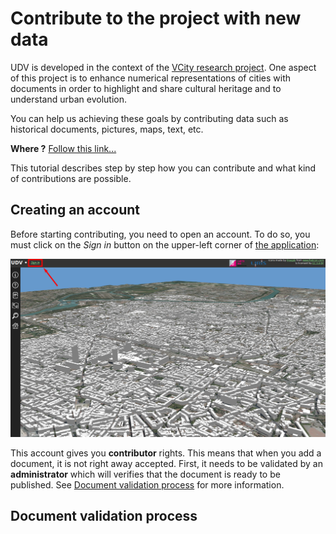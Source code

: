 # Contribute to the project with new data

UDV is developed in the context of the [VCity research project](https://projet.liris.cnrs.fr/vcity/wiki/doku.php). 
One aspect of this project is to enhance numerical representations of cities
 with documents in order to highlight and share cultural heritage and
 to understand urban evolution.
 
You can help us achieving these goals by contributing data such as historical
 documents, pictures, maps, text, etc.
 
 **Where ?** [Follow this link...](http://rict.liris.cnrs.fr/UDVDemo/UDV/UDV-Core/examples/DemoStable/Demo.html)
 
This tutorial describes step by step how you can contribute and what kind of
 contributions are possible.

## Creating an account

Before starting contributing, you need to open an account. To do so, you must
click on the *Sign in* button on the upper-left corner of 
[the application](http://rict.liris.cnrs.fr/UDVDemo/UDV/UDV-Core/examples/DemoStable/Demo.html):

![](../pictures/UserDoc/UDVHome.png)

This account gives you **contributor** rights. This means that when you add a
document, it is not right away accepted. First, it needs to be validated by
an **administrator** which will verifies that the document is ready to be
published. See [Document validation process](#document-validation-process
) for more information.
  
## Document validation process 

